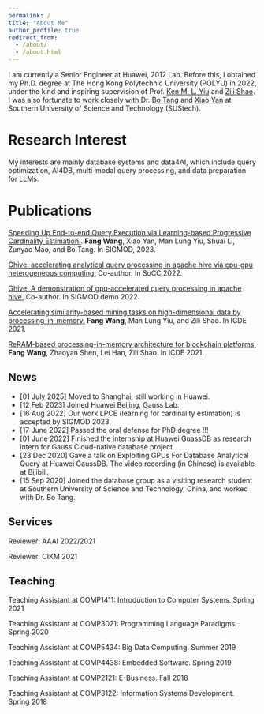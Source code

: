 ```yaml
---
permalink: /
title: "About Me"
author_profile: true
redirect_from: 
  - /about/
  - /about.html
---
```


I am currently a Senior Engineer at Huawei, 2012 Lab. Before this, I obtained my Ph.D. degree at The Hong Kong Polytechnic University (POLYU) in 2022, under the kind and inspiring supervision of Prof. [Ken M. L. Yiu](https://www4.comp.polyu.edu.hk/~csmlyiu/) and [Zili Shao](https://www.cse.cuhk.edu.hk/people/faculty/zili-shao/). I was also fortunate to work closely with Dr. [Bo Tang](https://acm.sustech.edu.cn/btang/) and [Xiao Yan](https://yanxiaosunny.github.io/) at Southern University of Science and Technology (SUStech).



Research Interest
======
My interests are mainly database systems and data4AI, which include query optimization, AI4DB, multi-modal query processing, and data preparation for LLMs. 


Publications
======
[Speeding Up End-to-end Query Execution via Learning-based Progressive Cardinality Estimation.](https://dl.acm.org/doi/abs/10.1145/3588708?casa_token=tilBJy9JMRMAAAAA:mVyttXmuQW4bG61Jem5us18mhRYVg0tTbE9oWmO0pFNCHcd7Bl7V1pruUGgeUhdvUnG1r0bK5gfK). **Fang Wang**, Xiao Yan, Man Lung Yiu, Shuai Li, Zunyao Mao, and Bo Tang. In SIGMOD, 2023.

[Ghive: accelerating analytical query processing in apache hive via cpu-gpu heterogeneous computing.](https://dl.acm.org/doi/10.1145/3542929.3563503) Co-author. In SoCC 2022.

[Ghive: A demonstration of gpu-accelerated query processing in apache hive.](https://dl.acm.org/doi/abs/10.1145/3514221.3520166) Co-author. In SIGMOD demo 2022.

[Accelerating similarity-based mining tasks on high-dimensional data by processing-in-memory.](https://ieeexplore.ieee.org/abstract/document/9458768/) **Fang Wang**, Man Lung Yiu, and Zili Shao. In ICDE 2021.

[ReRAM-based processing-in-memory architecture for blockchain platforms.](https://dl.acm.org/doi/abs/10.1145/3287624.3287656) **Fang Wang**, Zhaoyan Shen, Lei Han, Zili Shao. In ICDE 2021.


News
------
- [01 July 2025]  Moved to Shanghai, still working in Huawei.
- [12 Feb 2023]   Joined Huawei Beijing, Gauss Lab.
- [16 Aug 2022]   Our work LPCE (learning for cardinality estimation) is accepted by SIGMOD 2023.
- [17 June 2022]  Passed the oral defense for PhD degree !!!
- [01 June 2022]  Finished the internship at Huawei GuassDB as research intern for Gauss Cloud-native database project.
- [23 Dec 2020]   Gave a talk on Exploiting GPUs For Database Analytical Query at Huawei GaussDB. The video recording (in Chinese) is available at Bilibili.
- [15 Sep 2020]   Joined the database group as a visiting research student at Southern University of Science and Technology, China, and worked with Dr. Bo Tang.


Services
------
Reviewer: AAAI 2022/2021

Reviewer: CIKM 2021



Teaching
------
Teaching Assistant at COMP1411: Introduction to Computer Systems. Spring 2021

Teaching Assistant at COMP3021: Programming Language Paradigms. Spring 2020

Teaching Assistant at COMP5434: Big Data Computing. Summer 2019

Teaching Assistant at COMP4438: Embedded Software. Spring 2019

Teaching Assistant at COMP2121: E-Business. Fall 2018

Teaching Assistant at COMP3122: Information Systems Development. Spring 2018

